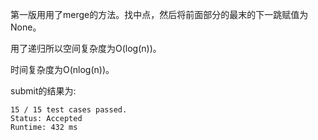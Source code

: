 第一版用用了merge的方法。找中点，然后将前面部分的最末的下一跳赋值为None。

用了递归所以空间复杂度为O(log(n))。

时间复杂度为O(nlog(n))。

submit的结果为:
```
15 / 15 test cases passed.
Status: Accepted
Runtime: 432 ms
```

